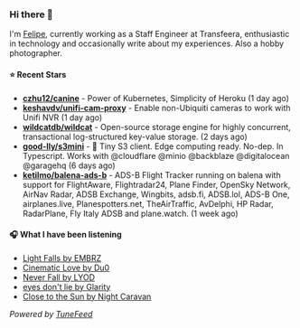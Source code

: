 ### Hi there 👋

I'm [Felipe](https://felipevm.com), currently working as a Staff Engineer at Transfeera, enthusiastic in technology and occasionally write about my experiences. Also a hobby photographer.

#### ⭐ Recent Stars
- **[czhu12/canine](https://github.com/czhu12/canine)** - Power of Kubernetes, Simplicity of Heroku (1 day ago)
- **[keshavdv/unifi-cam-proxy](https://github.com/keshavdv/unifi-cam-proxy)** - Enable non-Ubiquiti cameras to work with Unifi NVR (1 day ago)
- **[wildcatdb/wildcat](https://github.com/wildcatdb/wildcat)** - Open-source storage engine for highly concurrent, transactional log-structured key-value storage. (2 days ago)
- **[good-lly/s3mini](https://github.com/good-lly/s3mini)** - 👶 Tiny S3 client. Edge computing ready. No-dep. In Typescript. Works with @cloudflare @minio @backblaze @digitalocean @garagehq (6 days ago)
- **[ketilmo/balena-ads-b](https://github.com/ketilmo/balena-ads-b)** - ADS-B Flight Tracker running on balena with support for FlightAware, Flightradar24, Plane Finder, OpenSky Network, AirNav Radar, ADSB Exchange, Wingbits, adsb.fi, ADSB.lol, ADS-B One, airplanes.live, Planespotters.net, TheAirTraffic, AvDelphi, HP Radar, RadarPlane, Fly Italy ADSB and plane.watch. (1 week ago)

#### 🎧 What I have been listening
- [Light Falls by EMBRZ](https://open.spotify.com/track/4quQKMyWq9nLKNteKFn4MO)
- [Cinematic Love by Du0](https://open.spotify.com/track/6MayhBGaupn7f2M0Zo3oyj)
- [Never Fall by LYOD](https://open.spotify.com/track/1HKCF5bzilc4NBiSYjV5la)
- [eyes don&#39;t lie by Glarity](https://open.spotify.com/track/1RlU7IdpVyfu5QC9MJG7dQ)
- [Close to the Sun by Night Caravan](https://open.spotify.com/track/5KOm4e73rdfoqHwiJcEK26)

_Powered by [TuneFeed](https://tunefeed.app?ref=github.com)_
